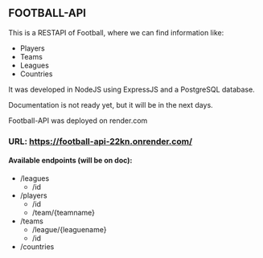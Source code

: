 ## FOOTBALL-API

This is a RESTAPI of Football, where we can find information like: 
-   Players
-   Teams
-   Leagues
-   Countries

It was developed in NodeJS using ExpressJS and a PostgreSQL database.

Documentation is not ready yet, but it will be in the next days.


Football-API was deployed on render.com 

### URL: https://football-api-22kn.onrender.com/

#### Available endpoints (will be on doc): 

- /leagues  
    - /id
- /players
    - /id
    - /team/{teamname}
- /teams
    - /league/{leaguename}
    - /id
- /countries